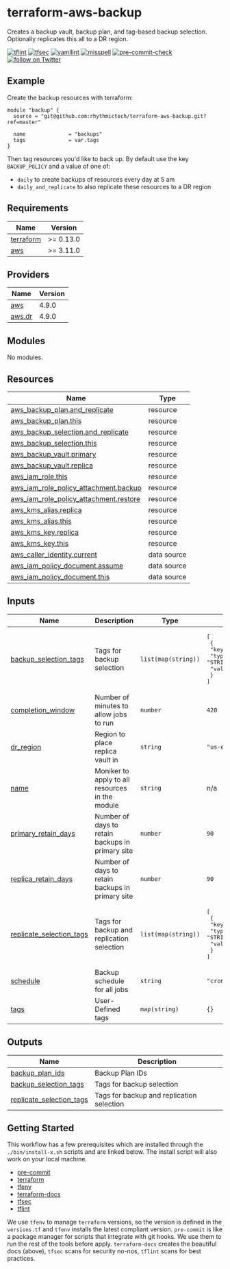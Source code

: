 # terraform-aws-backup
Creates a backup vault, backup plan, and tag-based backup selection. Optionally replicates this all to a DR region. 


[![tflint](https://github.com/rhythmictech/terraform-aws-backup/workflows/tflint/badge.svg?branch=master&event=push)](https://github.com/rhythmictech/terraform-aws-backup/actions?query=workflow%3Atflint+event%3Apush+branch%3Amaster)
[![tfsec](https://github.com/rhythmictech/terraform-aws-backup/workflows/tfsec/badge.svg?branch=master&event=push)](https://github.com/rhythmictech/terraform-aws-backup/actions?query=workflow%3Atfsec+event%3Apush+branch%3Amaster)
[![yamllint](https://github.com/rhythmictech/terraform-aws-backup/workflows/yamllint/badge.svg?branch=master&event=push)](https://github.com/rhythmictech/terraform-aws-backup/actions?query=workflow%3Ayamllint+event%3Apush+branch%3Amaster)
[![misspell](https://github.com/rhythmictech/terraform-aws-backup/workflows/misspell/badge.svg?branch=master&event=push)](https://github.com/rhythmictech/terraform-aws-backup/actions?query=workflow%3Amisspell+event%3Apush+branch%3Amaster)
[![pre-commit-check](https://github.com/rhythmictech/terraform-aws-backup/workflows/pre-commit-check/badge.svg?branch=master&event=push)](https://github.com/rhythmictech/terraform-aws-backup/actions?query=workflow%3Apre-commit-check+event%3Apush+branch%3Amaster)
<a href="https://twitter.com/intent/follow?screen_name=RhythmicTech"><img src="https://img.shields.io/twitter/follow/RhythmicTech?style=social&logo=twitter" alt="follow on Twitter"></a>

## Example

Create the backup resources with terraform:

```hcl
module "backup" {
  source = "git@github.com:rhythmictech/terraform-aws-backup.git?ref=master"

  name              = "backups"
  tags              = var.tags
}
```

Then tag resources you'd like to back up. By default use the key `BACKUP_POLICY` and a value of one of:
- `daily` to create backups of resources every day at 5 am
- `daily_and_replicate` to also replicate these resources to a DR region

<!-- BEGINNING OF PRE-COMMIT-TERRAFORM DOCS HOOK -->
## Requirements

| Name | Version |
|------|---------|
| <a name="requirement_terraform"></a> [terraform](#requirement\_terraform) | >= 0.13.0 |
| <a name="requirement_aws"></a> [aws](#requirement\_aws) | >= 3.11.0 |

## Providers

| Name | Version |
|------|---------|
| <a name="provider_aws"></a> [aws](#provider\_aws) | 4.9.0 |
| <a name="provider_aws.dr"></a> [aws.dr](#provider\_aws.dr) | 4.9.0 |

## Modules

No modules.

## Resources

| Name | Type |
|------|------|
| [aws_backup_plan.and_replicate](https://registry.terraform.io/providers/hashicorp/aws/latest/docs/resources/backup_plan) | resource |
| [aws_backup_plan.this](https://registry.terraform.io/providers/hashicorp/aws/latest/docs/resources/backup_plan) | resource |
| [aws_backup_selection.and_replicate](https://registry.terraform.io/providers/hashicorp/aws/latest/docs/resources/backup_selection) | resource |
| [aws_backup_selection.this](https://registry.terraform.io/providers/hashicorp/aws/latest/docs/resources/backup_selection) | resource |
| [aws_backup_vault.primary](https://registry.terraform.io/providers/hashicorp/aws/latest/docs/resources/backup_vault) | resource |
| [aws_backup_vault.replica](https://registry.terraform.io/providers/hashicorp/aws/latest/docs/resources/backup_vault) | resource |
| [aws_iam_role.this](https://registry.terraform.io/providers/hashicorp/aws/latest/docs/resources/iam_role) | resource |
| [aws_iam_role_policy_attachment.backup](https://registry.terraform.io/providers/hashicorp/aws/latest/docs/resources/iam_role_policy_attachment) | resource |
| [aws_iam_role_policy_attachment.restore](https://registry.terraform.io/providers/hashicorp/aws/latest/docs/resources/iam_role_policy_attachment) | resource |
| [aws_kms_alias.replica](https://registry.terraform.io/providers/hashicorp/aws/latest/docs/resources/kms_alias) | resource |
| [aws_kms_alias.this](https://registry.terraform.io/providers/hashicorp/aws/latest/docs/resources/kms_alias) | resource |
| [aws_kms_key.replica](https://registry.terraform.io/providers/hashicorp/aws/latest/docs/resources/kms_key) | resource |
| [aws_kms_key.this](https://registry.terraform.io/providers/hashicorp/aws/latest/docs/resources/kms_key) | resource |
| [aws_caller_identity.current](https://registry.terraform.io/providers/hashicorp/aws/latest/docs/data-sources/caller_identity) | data source |
| [aws_iam_policy_document.assume](https://registry.terraform.io/providers/hashicorp/aws/latest/docs/data-sources/iam_policy_document) | data source |
| [aws_iam_policy_document.this](https://registry.terraform.io/providers/hashicorp/aws/latest/docs/data-sources/iam_policy_document) | data source |

## Inputs

| Name | Description | Type | Default | Required |
|------|-------------|------|---------|:--------:|
| <a name="input_backup_selection_tags"></a> [backup\_selection\_tags](#input\_backup\_selection\_tags) | Tags for backup selection | `list(map(string))` | <pre>[<br>  {<br>    "key": "BACKUP_POLICY",<br>    "type": "STRINGEQUALS",<br>    "value": "daily"<br>  }<br>]</pre> | no |
| <a name="input_completion_window"></a> [completion\_window](#input\_completion\_window) | Number of minutes to allow jobs to run | `number` | `420` | no |
| <a name="input_dr_region"></a> [dr\_region](#input\_dr\_region) | Region to place replica vault in | `string` | `"us-east-2"` | no |
| <a name="input_name"></a> [name](#input\_name) | Moniker to apply to all resources in the module | `string` | n/a | yes |
| <a name="input_primary_retain_days"></a> [primary\_retain\_days](#input\_primary\_retain\_days) | Number of days to retain backups in primary site | `number` | `90` | no |
| <a name="input_replica_retain_days"></a> [replica\_retain\_days](#input\_replica\_retain\_days) | Number of days to retain backups in primary site | `number` | `90` | no |
| <a name="input_replicate_selection_tags"></a> [replicate\_selection\_tags](#input\_replicate\_selection\_tags) | Tags for backup and replication selection | `list(map(string))` | <pre>[<br>  {<br>    "key": "BACKUP_POLICY",<br>    "type": "STRINGEQUALS",<br>    "value": "daily_and_replicate"<br>  }<br>]</pre> | no |
| <a name="input_schedule"></a> [schedule](#input\_schedule) | Backup schedule for all jobs | `string` | `"cron(0 5 * * ? *)"` | no |
| <a name="input_tags"></a> [tags](#input\_tags) | User-Defined tags | `map(string)` | `{}` | no |

## Outputs

| Name | Description |
|------|-------------|
| <a name="output_backup_plan_ids"></a> [backup\_plan\_ids](#output\_backup\_plan\_ids) | Backup Plan IDs |
| <a name="output_backup_selection_tags"></a> [backup\_selection\_tags](#output\_backup\_selection\_tags) | Tags for backup selection |
| <a name="output_replicate_selection_tags"></a> [replicate\_selection\_tags](#output\_replicate\_selection\_tags) | Tags for backup and replication selection |
<!-- END OF PRE-COMMIT-TERRAFORM DOCS HOOK -->

## Getting Started
This workflow has a few prerequisites which are installed through the `./bin/install-x.sh` scripts and are linked below. The install script will also work on your local machine. 

- [pre-commit](https://pre-commit.com)
- [terraform](https://terraform.io)
- [tfenv](https://github.com/tfutils/tfenv)
- [terraform-docs](https://github.com/segmentio/terraform-docs)
- [tfsec](https://github.com/tfsec/tfsec)
- [tflint](https://github.com/terraform-linters/tflint)

We use `tfenv` to manage `terraform` versions, so the version is defined in the `versions.tf` and `tfenv` installs the latest compliant version.
`pre-commit` is like a package manager for scripts that integrate with git hooks. We use them to run the rest of the tools before apply. 
`terraform-docs` creates the beautiful docs (above),  `tfsec` scans for security no-nos, `tflint` scans for best practices. 
